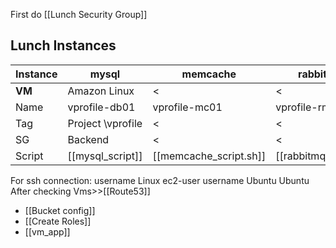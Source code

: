

First do [[Lunch Security Group]]
## Lunch Instances

| Instance | mysql             | memcache            | rabbitmq            | app01             |
| -------- | ----------------- | ------------------- | ------------------- | ----------------- |
| **VM**   | Amazon Linux      | <                   | <                   | Ubuntu            |
| Name     | vprofile-db01     | vprofile-mc01       | vprofile-rmq01      | vprofile-app01    |
| Tag      | Project \vprofile | <                   | <                   | <                 |
| SG       | Backend           | <                   | <                   | app-sg            |
| Script   | [[mysql_script]]  | [[memcache_script.sh]] | [[rabbitmq_script]] | [[tomcat_script]] |
For ssh connection:
username Linux ec2-user
username Ubuntu Ubuntu
After checking Vms>>[[Route53]]
* [[Bucket config]]
* [[Create Roles]]
* [[vm_app]]